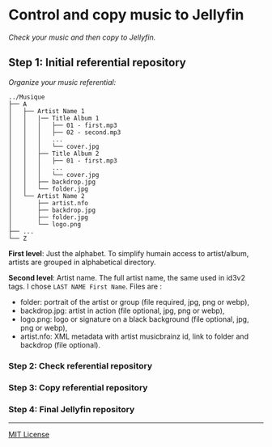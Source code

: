 
# Control and copy music to Jellyfin

_Check your music and then copy to Jellyfin._

## Step 1: Initial referential repository

_Organize your music referential:_

    ../Musique
    ├── A
    │   ├── Artist Name 1
    │   │   |── Title Album 1
    │   │   │   ├── 01 - first.mp3
    │   │   │   ├── 02 - second.mp3
    │   │   │   ...
    │   │   │   └── cover.jpg
    │   │   ├── Title Album 2
    │   │   │   ├── 01 - first.mp3
    │   │   │   ...
    │   │   │   └── cover.jpg
    │   │   ├── backdrop.jpg
    │   │   └── folder.jpg
    │   └── Artist Name 2
    │       ├── artist.nfo
    │       ├── backdrop.jpg
    │       ├── folder.jpg
    │       └── logo.png
    ├── ...
    └── Z

**First level**: Just the alphabet. To simplify humain access to artist/album, artists are grouped in alphabetical directory.

**Second level**: Artist name. The full artist name, the same used in id3v2 tags. I chose `LAST NAME First Name`. Files are :

- folder: portrait of the artist or group (file required, jpg, png or webp),
- backdrop.jpg: artist in action (file optional, jpg, png or webp),
- logo.png: logo or signature on a black background (file optional, jpg, png or webp),
- artist.nfo: XML metadata with artist musicbrainz id, link to folder and backdrop (file optional).

### Step 2: Check referential repository

### Step 3: Copy referential repository

### Step 4: Final Jellyfin repository


<footer>

<!--
  <<< Author notes: Footer >>>
  Add a link to get support, GitHub status page, code of conduct, license link.
-->

---

[MIT License](https://gh.io/mit)

</footer>
